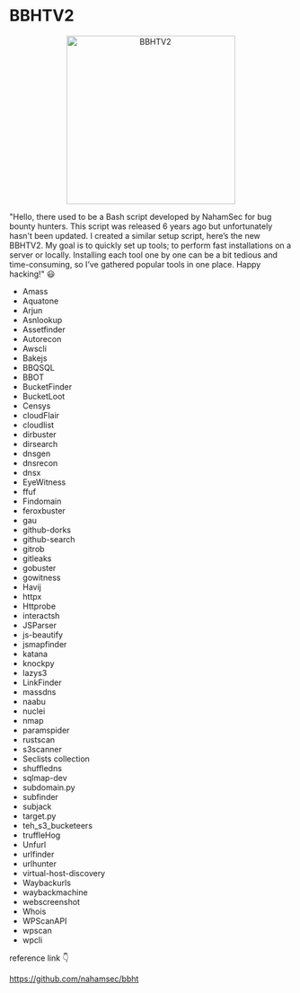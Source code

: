 # BBHTV2
<p align="center">
  <img src="https://github.com/user-attachments/assets/128590f4-eaa4-4fc7-984e-23b62a5e9a5c" width= "300px" alt="BBHTV2"/>
</p>

"Hello, there used to be a Bash script developed by NahamSec for bug bounty hunters. This script was released 6 years ago but unfortunately hasn't been updated. I created a similar setup script, here’s the new BBHTV2. My goal is to quickly set up tools; to perform fast installations on a server or locally. Installing each tool one by one can be a bit tedious and time-consuming, so I’ve gathered popular tools in one place. 
Happy hacking!" :smiley:


- Amass
- Aquatone
- Arjun
- Asnlookup
- Assetfinder
- Autorecon
- Awscli
- Bakejs
- BBQSQL
- BBOT
- BucketFinder
- BucketLoot
- Censys
- cloudFlair
- cloudlist
- dirbuster
- dirsearch
- dnsgen
- dnsrecon
- dnsx
- EyeWitness
- ffuf
- Findomain
- feroxbuster
- gau
- github-dorks
- github-search
- gitrob
- gitleaks
- gobuster
- gowitness
- Havij
- httpx
- Httprobe
- interactsh
- JSParser
- js-beautify
- jsmapfinder
- katana
- knockpy
- lazys3
- LinkFinder
- massdns
- naabu
- nuclei
- nmap
- paramspider
- rustscan
- s3scanner
- Seclists collection
- shuffledns
- sqlmap-dev
- subdomain.py
- subfinder
- subjack
- target.py
- teh_s3_bucketeers
- truffleHog
- Unfurl
- urlfinder
- urlhunter
- virtual-host-discovery
- Waybackurls
- waybackmachine
- webscreenshot
- Whois
- WPScanAPI
- wpscan
- wpcli


reference link :point_down:

https://github.com/nahamsec/bbht
